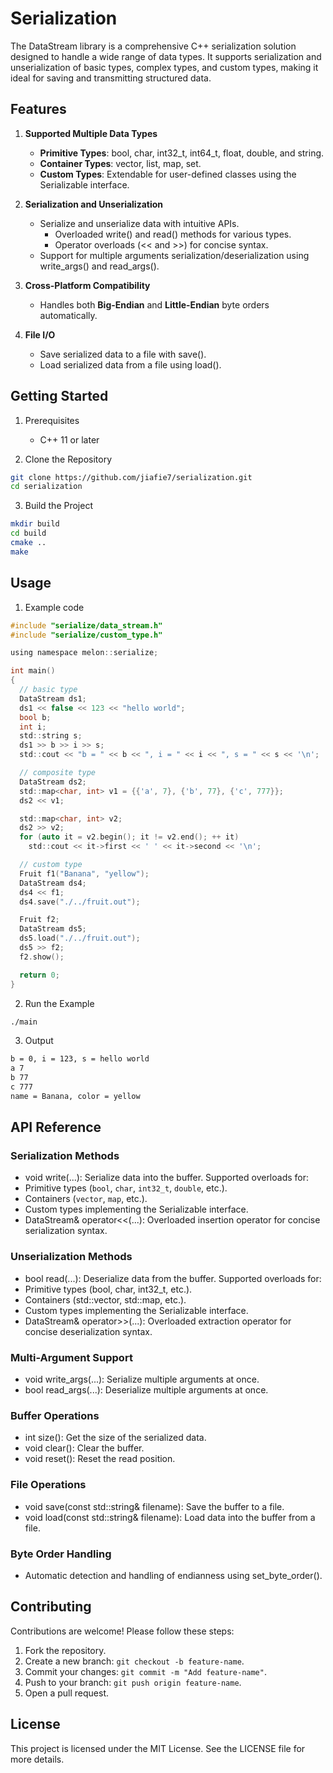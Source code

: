 # Serialization

The DataStream library is a comprehensive C++ serialization solution designed to handle a wide range of data types. It supports serialization and unserialization of basic types, complex types, and custom types, making it ideal for saving and transmitting structured data.

## Features

1. **Supported Multiple Data Types**

   - **Primitive Types**: bool, char, int32_t, int64_t, float, double, and string.
   - **Container Types**: vector, list, map, set.
   - **Custom Types**: Extendable for user-defined classes using the Serializable interface.

2. **Serialization and Unserialization**

   - Serialize and unserialize data with intuitive APIs.
     - Overloaded write() and read() methods for various types.
     - Operator overloads (<< and >>) for concise syntax.
   - Support for multiple arguments serialization/deserialization using write_args() and read_args().

3. **Cross-Platform Compatibility**

   - Handles both **Big-Endian** and **Little-Endian** byte orders automatically.

4. **File I/O**
   - Save serialized data to a file with save().
   - Load serialized data from a file using load().

## Getting Started

1. Prerequisites

   - C++ 11 or later

2. Clone the Repository

```bash
git clone https://github.com/jiafie7/serialization.git
cd serialization
```

3. Build the Project

```bash
mkdir build
cd build
cmake ..
make
```

## Usage

1. Example code

```c
#include "serialize/data_stream.h"
#include "serialize/custom_type.h"

using namespace melon::serialize;

int main()
{
  // basic type
  DataStream ds1;
  ds1 << false << 123 << "hello world";
  bool b;
  int i;
  std::string s;
  ds1 >> b >> i >> s;
  std::cout << "b = " << b << ", i = " << i << ", s = " << s << '\n';

  // composite type
  DataStream ds2;
  std::map<char, int> v1 = {{'a', 7}, {'b', 77}, {'c', 777}};
  ds2 << v1;

  std::map<char, int> v2;
  ds2 >> v2;
  for (auto it = v2.begin(); it != v2.end(); ++ it)
    std::cout << it->first << ' ' << it->second << '\n';

  // custom type
  Fruit f1("Banana", "yellow");
  DataStream ds4;
  ds4 << f1;
  ds4.save("./../fruit.out");

  Fruit f2;
  DataStream ds5;
  ds5.load("./../fruit.out");
  ds5 >> f2;
  f2.show();

  return 0;
}
```

2. Run the Example

```bash
./main
```

3. Output

```bash
b = 0, i = 123, s = hello world
a 7
b 77
c 777
name = Banana, color = yellow
```

## API Reference

### Serialization Methods

- void write(...): Serialize data into the buffer. Supported overloads for:
- Primitive types (`bool`, `char`, `int32_t`, `double`, etc.).
- Containers (`vector`, `map`, etc.).
- Custom types implementing the Serializable interface.
- DataStream& operator<<(...): Overloaded insertion operator for concise serialization syntax.

### Unserialization Methods

- bool read(...): Deserialize data from the buffer. Supported overloads for:
- Primitive types (bool, char, int32_t, etc.).
- Containers (std::vector, std::map, etc.).
- Custom types implementing the Serializable interface.
- DataStream& operator>>(...): Overloaded extraction operator for concise deserialization syntax.

### Multi-Argument Support

- void write_args(...): Serialize multiple arguments at once.
- bool read_args(...): Deserialize multiple arguments at once.

### Buffer Operations

- int size(): Get the size of the serialized data.
- void clear(): Clear the buffer.
- void reset(): Reset the read position.

### File Operations

- void save(const std::string& filename): Save the buffer to a file.
- void load(const std::string& filename): Load data into the buffer from a file.

### Byte Order Handling

- Automatic detection and handling of endianness using set_byte_order().

## Contributing

Contributions are welcome! Please follow these steps:

1. Fork the repository.
2. Create a new branch: `git checkout -b feature-name`.
3. Commit your changes: `git commit -m "Add feature-name"`.
4. Push to your branch: `git push origin feature-name`.
5. Open a pull request.

## License

This project is licensed under the MIT License. See the LICENSE file for more details.
